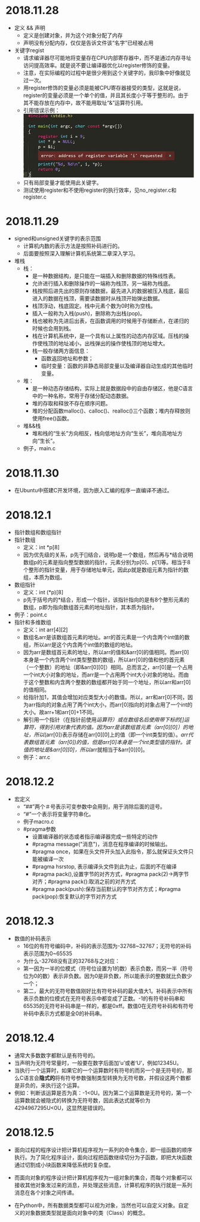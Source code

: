 # 2018.11.28
- 定义 && 声明
	- 定义是创建对象，并为这个对象分配了内存
	- 声明没有分配内存，仅仅是告诉文件该“名字”已经被占用
- 关键字regist
	- 请求编译器尽可能地将变量存在CPU内部寄存器中，而不是通过内存寻址访问提高效率。就是说不要让编译器优化以register修饰的变量。
	- 注意，在实际编程的过程中是很少用到这个关键字的，我印象中好像就见过一次。
	- 用register修饰的变量必须是能被CPU寄存器接受的类型，这就是说，register的变量必须是一个单个的值，并且其长度小于等于整形的。由于其不能存放在内存中，故不能用取址“&”运算符引用。
	- 引用错误示例：![Aaron Swartz](https://raw.githubusercontent.com/Huashengdou/C_exerse/master/C%E8%AF%AD%E8%A8%80%E6%B7%B1%E5%BA%A6%E8%A7%A3%E5%89%96/%E5%BC%95%E7%94%A8register%E5%8F%98%E9%87%8F%E9%94%99%E8%AF%AF.jpg)
	- 只有局部变量才能使用此关键字。
	- 测试使用register和不使用register的执行效率，见no_register.c和register.c
	
# 2018.11.29
- signed和unsigned关键字的表示范围
	- 计算机内数的表示方法是按照补码进行的。
	- 后面要按照深入理解计算机系统第二章深入学习。
- 堆栈
	- 栈：
		- 是一种数据结构，是只能在一端插入和删除数据的特殊线性表。
		- 允许进行插入和删除操作的一端称为栈顶，另一端称为栈底。
		- 栈按照后进先出的原则存储数据，最先进入的数据被压入栈底，最后进入的数据在栈顶，需要读数据时从栈顶开始弹出数据。
		- 栈顶浮动，栈底固定。栈中元素个数为0时称为空栈。
		- 插入一般称为入栈(push)，删除称为出栈(pop)。
		- 栈也被称为先进后出表，在函数调用的时候用于存储断点，在递归的时候也会用到栈。
		- 栈在计算机系统中，是一个具有以上属性的动态内存区域。压栈的操作使栈顶的地址减小，出栈弹出的操作使栈顶的地址增大。
		- 栈一般存储两方面信息：
			- 函数返回地址和参数；
			- 临时变量：函数的非静态局部变量以及编译器自动生成的其他临时变量。
	- 堆：
		- 是一种动态存储结构，实际上就是数据段中的自由存储区，他是C语言中的一种名称，常用于存储分配动态数据。
		- 堆的存取和释放不存在顺序问题。
		- 堆的分配函数malloc()、calloc()、realloc()三个函数；堆内存释放则使用free()函数。
	- 堆&&栈
		- 堆和栈的“生长”方向相反，栈向低地址方向“生长”，堆向高地址方向“生长”。
	- 例子，main.c

# 2018.11.30
- 在Ubuntu中搭建C开发环境，因为嵌入汇编的程序一直编译不通过。

# 2018.12.1
- 指针数组和数组指针
- 指针数组
	- 定义：int *p[8]
	- 因为优先级的关系，p先于[]结合，说明p是一个数组，然后再与*结合说明数组p的元素是指向整型数据的指针。元素分别为p[0]、p[1]等。相当于8个整形的指针变量，用于存储地址单元，因此p就是数组元素为指针的数组，本质为数组。
- 数组指针
	- 定义：int (*p)[8]
	- p先于括号内的*结合，形成一个指针，该指针指向的是有8个整形元素的数组，p即为指向数组首元素的地址指针，其本质为指针。
- 例子：point.c
- 指针和多维数组
	- 定义：int arr[4][2]
	- 数组名arr是该数组首元素的地址。arr的首元素是一个内含两个int值的数组，所以arr是这个内含两个int值的数组的地址。
	- 因为arr是数组首元素的地址，所以arr的值和&arr[0]的值相同。而arr[0]本身是一个内含两个int类型整数的数组，所以arr[0]的值和他的首元素（一个整数）的地址（即&arr[0][0]）相同。总而言之，arr[0]是一个占用一个int大小对象的地址，而arr是一个占用两个int大小对象的地址。而由于这个整数和内含两个整数的数组都开始于同一个地址，所以arr和arr[0]的值相同。
	- 给指针加1，其值会增加对应类型大小的数值。所以，arr和arr[0]不同，因为arr指向的对象占用了两个int大小，而arr[0]指向的对象占用了一个int的大小。故arr+1和arr[0]+1不同。
	- 解引用一个指针（在指针前使用*运算符）或在数组名后使用带下标的[]运算符，得到引用对象代表的值。因为arr是该数组首元素（arr[0][0]）的地址，所以*(arr[0])表示存储在arr[0][0]上的值（即一个int类型的值）。*arr代表数组首元素（arr[0])的值，但是arr[0]本身是一个int类型值的指针。该值的地址是&arr[0][0]，所以*arr就相当于&arr[0][0]。
	- 例子：arr.c

# 2018.12.2
- 宏定义
	- “##”两个＃号表示可变参数中会用到，用于消除后面的逗号。
	- “#”一个表示将变量字符串化。
	- 例子macro.c
	- #pragma参数
		- 设置编译器的状态或者指示编译器完成一些特定的动作
		- #pragma message("消息")，消息在程序编译的时候输出。
		- #pragma once，如果在头文件开头加入此指令，那么就保证头文件只能被编译一次
		- #pragma hsrstop, 表示编译头文件到此为止，后面的不在编译
		- #pragma pack(),设置字节的对齐方式，#pragma pack(2)->两字节对齐；#pragma pack():取消之前的对齐方式
		- #pragma pack(push):保存当前默认的字节对齐方式；#pragma pack(pop):恢复默认的字节对齐方式

# 2018.12.3
- 数值的补码表示
	- 16位的有符号编码中，补码的表示范围为-32768~32767；无符号的补码表示范围为0~65535
	- 为什么-32768没有正的32768与之对应：
	- 第一因为一半的位模式（符号位设置为1的数）表示负数，而另一半（符号位为0的数）表示非负数。因为0是非负数，所以能表示的整数就比负数少一个；
	- 第二，最大的无符号数值刚好比有符号补码的最大值大1。补码表示中所有表示负数的位模式在无符号表示中都变成了正数。-1的有符号补码串和65535的无符号补码串是一样的，都是0xff。数值0在无符号补码和有符号补码中表示方式都是全0的补码串。

# 2018.12.4
- 通常大多数数字都默认是有符号的。
- 当声明为无符号常量时，一般要在数字后面加‘u’或者‘U’，例如12345U。
- 当执行一个运算时，如果它的一个运算数时有符号的而另一个是无符号的，那么C语言会**隐式的**将有符号参数强制类型转换为无符号数，并假设这两个数都是非负的，来执行这个运算。
- 例如：判断该运算是否为真：-1<0U。因为第二个运算数是无符号的，第一个运算数就会被隐式的转换为无符号数，因此表达式就等价为4294967295U<0U，这显然是错误的。

# 2018.12.5
- 面向过程的程序设计把计算机程序视为一系列的命令集合，即一组函数的顺序执行。为了简化程序设计，面向过程把函数继续切分为子函数，即把大块函数通过切割成小块函数来降低系统的复杂度。

- 而面向对象的程序设计把计算机程序视为一组对象的集合，而每个对象都可以接收其他对象发过来的消息，并处理这些消息，计算机程序的执行就是一系列消息在各个对象之间传递。

- 在Python中，所有数据类型都可以视为对象，当然也可以自定义对象。自定义的对象数据类型就是面向对象中的类（Class）的概念。